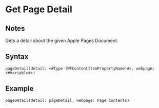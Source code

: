# Get Page Detail
## Notes
Gets a detail about the given Apple Pages Document.
## Syntax
```
pageDetail(detail: <#Type (WFContentItemPropertyName)#>, webpage: <#Variable#>)
```
## Example
```
pageDetail(detail: pageDetail, webpage: Page Contents)
```